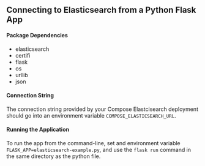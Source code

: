 ## Connecting to Elasticsearch from a Python Flask App

#### Package Dependencies
* elasticsearch
* certifi
* flask
* os
* urllib
* json

#### Connection String
The connection string provided by your Compose Elastcisearch deployment should go into an environment variable `COMPOSE_ELASTICSEARCH_URL`.

#### Running the Application
To run the app from the command-line, set and environment variable `FLASK_APP=elasticsearch-example.py`, and use the `flask run` command in the same directory as the python file.
